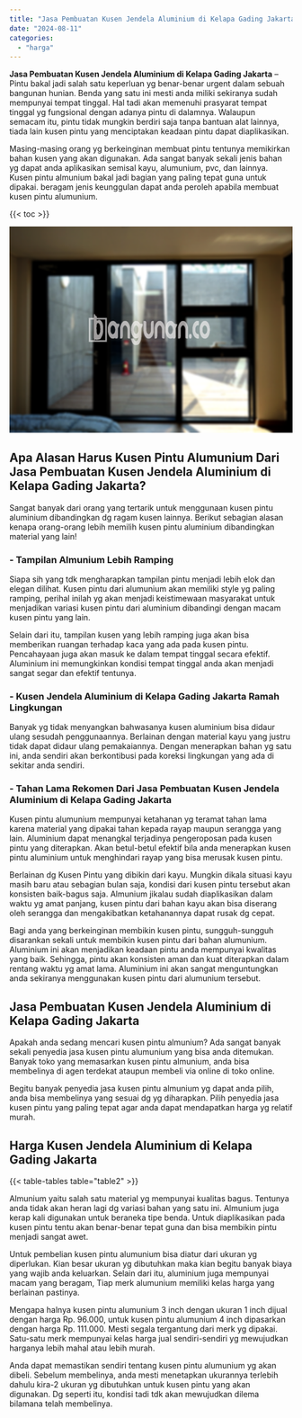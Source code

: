 ```yaml
---
title: "Jasa Pembuatan Kusen Jendela Aluminium di Kelapa Gading Jakarta"
date: "2024-08-11"
categories: 
  - "harga"
---
```


**Jasa Pembuatan Kusen Jendela Aluminium di Kelapa Gading Jakarta** – Pintu bakal jadi salah satu keperluan yg benar-benar urgent dalam sebuah bangunan hunian. Benda yang satu ini mesti anda miliki sekiranya sudah mempunyai tempat tinggal. Hal tadi akan memenuhi prasyarat tempat tinggal yg fungsional dengan adanya pintu di dalamnya. Walaupun semacam itu, pintu tidak mungkin berdiri saja tanpa bantuan alat lainnya, tiada lain kusen pintu yang menciptakan keadaan pintu dapat diaplikasikan.

Masing-masing orang yg berkeinginan membuat pintu tentunya memikirkan bahan kusen yang akan digunakan. Ada sangat banyak sekali jenis bahan yg dapat anda aplikasikan semisal kayu, alumunium, pvc, dan lainnya. Kusen pintu almunium bakal jadi bagian yang paling tepat guna untuk dipakai. beragam jenis keunggulan dapat anda peroleh apabila membuat kusen pintu alumunium.

{{< toc >}}

![Jasa Pembuatan Kusen Jendela Aluminium di Kelapa Gading Jakarta](/images/harga-kusen-jendela-alumunium-31.png)

## Apa Alasan Harus Kusen Pintu Alumunium Dari Jasa Pembuatan Kusen Jendela Aluminium di Kelapa Gading Jakarta?

Sangat banyak dari orang yang tertarik untuk menggunaan kusen pintu aluminium dibandingkan dg ragam kusen lainnya. Berikut sebagian alasan kenapa orang-orang lebih memilih kusen pintu aluminium dibandingkan material yang lain!

### \- Tampilan Almunium Lebih Ramping

Siapa sih yang tdk mengharapkan tampilan pintu menjadi lebih elok dan elegan dilihat. Kusen pintu dari alumunium akan memiliki style yg paling ramping, perihal inilah yg akan menjadi keistimewaan masyarakat untuk menjadikan variasi kusen pintu dari aluminium dibandingi dengan macam kusen pintu yang lain.

Selain dari itu, tampilan kusen yang lebih ramping juga akan bisa memberikan ruangan terhadap kaca yang ada pada kusen pintu. Pencahayaan juga akan masuk ke dalam tempat tinggal secara efektif. Aluminium ini memungkinkan kondisi tempat tinggal anda akan menjadi sangat segar dan efektif tentunya.

### \- Kusen Jendela Aluminium di Kelapa Gading Jakarta Ramah Lingkungan

Banyak yg tidak menyangkan bahwasanya kusen aluminium bisa didaur ulang sesudah penggunaannya. Berlainan dengan material kayu yang justru tidak dapat didaur ulang pemakaiannya. Dengan menerapkan bahan yg satu ini, anda sendiri akan berkontibusi pada koreksi lingkungan yang ada di sekitar anda sendiri.

### \- Tahan Lama Rekomen Dari Jasa Pembuatan Kusen Jendela Aluminium di Kelapa Gading Jakarta

Kusen pintu alumunium mempunyai ketahanan yg teramat tahan lama karena material yang dipakai tahan kepada rayap maupun serangga yang lain. Aluminium dapat menangkal terjadinya pengeroposan pada kusen pintu yang diterapkan. Akan betul-betul efektif bila anda menerapkan kusen pintu aluminium untuk menghindari rayap yang bisa merusak kusen pintu.

Berlainan dg Kusen Pintu yang dibikin dari kayu. Mungkin dikala situasi kayu masih baru atau sebagian bulan saja, kondisi dari kusen pintu tersebut akan konsisten baik-bagus saja. Almunium jikalau sudah diaplikasikan dalam waktu yg amat panjang, kusen pintu dari bahan kayu akan bisa diserang oleh serangga dan mengakibatkan ketahanannya dapat rusak dg cepat.

Bagi anda yang berkeinginan membikin kusen pintu, sungguh-sungguh disarankan sekali untuk membikin kusen pintu dari bahan alumunium. Aluminium ini akan menjadikan keadaan pintu anda mempunyai kwalitas yang baik. Sehingga, pintu akan konsisten aman dan kuat diterapkan dalam rentang waktu yg amat lama. Aluminium ini akan sangat menguntungkan anda sekiranya menggunakan kusen pintu dari alumunium tersebut.

## Jasa Pembuatan Kusen Jendela Aluminium di Kelapa Gading Jakarta

Apakah anda sedang mencari kusen pintu almunium? Ada sangat banyak sekali penyedia jasa kusen pintu alumunium yang bisa anda ditemukan. Banyak toko yang memasarkan kusen pintu almunium, anda bisa membelinya di agen terdekat ataupun membeli via online di toko online.

Begitu banyak penyedia jasa kusen pintu almunium yg dapat anda pilih, anda bisa membelinya yang sesuai dg yg diharapkan. Pilih penyedia jasa kusen pintu yang paling tepat agar anda dapat mendapatkan harga yg relatif murah.

## Harga Kusen Jendela Aluminium di Kelapa Gading Jakarta

{{< table-tables table="table2" >}}

Almunium yaitu salah satu material yg mempunyai kualitas bagus. Tentunya anda tidak akan heran lagi dg variasi bahan yang satu ini. Almunium juga kerap kali digunakan untuk beraneka tipe benda. Untuk diaplikasikan pada kusen pintu tentu akan benar-benar tepat guna dan bisa membikin pintu menjadi sangat awet.

Untuk pembelian kusen pintu alumunium bisa diatur dari ukuran yg diperlukan. Kian besar ukuran yg dibutuhkan maka kian begitu banyak biaya yang wajib anda keluarkan. Selain dari itu, aluminium juga mempunyai macam yang beragam, Tiap merk alumunium memiliki kelas harga yang berlainan pastinya.

Mengapa halnya kusen pintu alumunium 3 inch dengan ukuran 1 inch dijual dengan harga Rp. 96.000, untuk kusen pintu alumunium 4 inch dipasarkan dengan harga Rp. 111.000. Mesti segala tergantung dari merk yg dipakai. Satu-satu merk mempunyai kelas harga jual sendiri-sendiri yg mewujudkan harganya lebih mahal atau lebih murah.

Anda dapat memastikan sendiri tentang kusen pintu alumunium yg akan dibeli. Sebelum membelinya, anda mesti menetapkan ukurannya terlebih dahulu kira-2 ukuran yg dibutuhkan untuk kusen pintu yang akan digunakan. Dg seperti itu, kondisi tadi tdk akan mewujudkan dilema bilamana telah membelinya.
